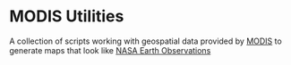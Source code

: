 # MODIS Utilities

A collection of scripts working with geospatial data provided by [MODIS](https://modis.gsfc.nasa.gov/) to generate maps that look like [NASA Earth Observations](https://neo.sci.gsfc.nasa.gov/)

